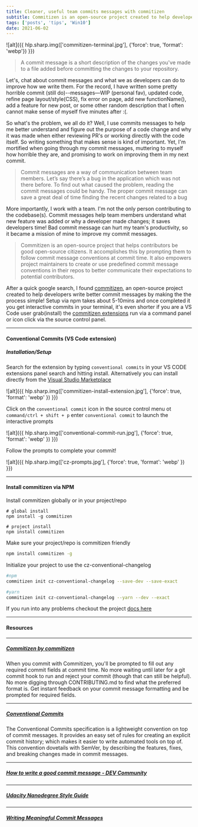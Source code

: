 ```yaml
---
title: Cleaner, useful team commits messages with commitizen
subtitle: Commitizen is an open-source project created to help developers  write better commit messages by making the process simple!
tags: ['posts', 'tips', 'Win10']
date: 2021-06-02
---
```


![alt]({{ hlp.sharp.img(['commitizen-terminal.jpg'], {'force': true, 'format': 'webp'}) }})

> A commit message is a short description of the changes you've made to a file added before committing the changes to your repository.

 Let's, chat about commit messages and what we as developers can do to improve how we write them. For the record, I have written some pretty horrible commit (still do)--messages—WIP (personal fav), updated code, refine page layout/style(CSS), fix error on page, add new functionName(), add a feature for new post, or some other random description that I often cannot make sense of myself five minutes after :(.

So what's the problem, we all do it? Well, I use commits messages to help me better understand and figure out the purpose of a code change and why it was made when either reviewing PR's or working directly with the code itself. So writing something that makes sense is kind of important. Yet, I'm mortified when going through my commit messages, muttering to myself how horrible they are, and promising to work on improving them in my next commit.

> Commit messages are a way of communication between team members. Let’s say there’s a bug in the application which was not there before. To find out what caused the problem, reading the commit messages could be handy. The proper commit message can save a great deal of time finding the recent changes related to a bug

More importantly, I work with a team. I'm not the only person contributing to the codebase(s). Commit messages help team members understand what new feature was added or why a developer made changes; it saves developers time! Bad commit message can hurt my team's productivity, so it became a mission of mine to improve my commit messages.

> Commitizen is an open-source project that helps contributors be good open-source citizens. It accomplishes this by prompting them to follow commit message conventions at commit time. It also empowers project maintainers to create or use predefined commit message conventions in their repos to better communicate their expectations to potential contributors.

After a quick google search, I found [commitizen](http://commitizen.github.io/cz-cli/), an open-source project created to help developers  write better commit messages by making the the process simple! Setup via npm takes about 5-10mins and once completed it you get interactive commits in your terminal, it's even shorter if you are a VS Code user grab(install) the [commitizen extensions](https://marketplace.visualstudio.com/items?itemName=vivaxy.vscode-conventional-commits) run via a command panel or icon click via the source control panel.

---

#### Conventional Commits (VS Code extension)

##### Installation/Setup

 Search for the extension by typing `conventional commits` in your VS CODE extensions panel search and hitting install. Alternatively you can install directly from the [Visual Studio Marketplace](https://marketplace.visualstudio.com/items?itemName=vivaxy.vscode-conventional-commits)

![alt]({{ hlp.sharp.img(['commitizen-install-extension.jpg'], {'force': true, 'format': 'webp' }) }})

Click on the `conventional commit` icon in the source control menu ot `command/ctrl + shift + p` enter `conventional commit` to launch the interactive prompts

![alt]({{ hlp.sharp.img(['conventional-commit-run.jpg'], {'force': true, 'format': 'webp' }) }})

Follow the prompts to complete your commit!

![alt]({{ hlp.sharp.img(['cz-prompts.jpg'], {'force': true, 'format': 'webp' }) }})

---

#### Install commitizen via NPM

Install commitizen globally or in your project/repo

```terminal
# global install
npm install -g commitizen

# project install
npm install commitizen

```

Make sure your project/repo is commitizen friendly

```BASH
npm install commitizen -g
```

Initialize your project to use the cz-conventional-changelog

```BASH
#npm
commitizen init cz-conventional-changelog --save-dev --save-exact

#yarn
commitizen init cz-conventional-changelog --yarn --dev --exact
```

If you run into any problems checkout the project [docs here](http://commitizen.github.io/cz-cli/)

---

#### Resources

---

##### [Commitizen by commitizen](http://commitizen.github.io/cz-cli/)

When you commit with Commitizen, you'll be prompted to fill out any required commit fields at commit time. No more waiting until later for a git commit hook to run and reject your commit (though that can still be helpful). No more digging through CONTRIBUTING.md to find what the preferred format is. Get instant feedback on your commit message formatting and be prompted for required fields.

---

##### [Conventional Commits](https://www.conventionalcommits.org/en/v1.0.0/)

The Conventional Commits specification is a lightweight convention on top of commit messages. It provides an easy set of rules for creating an explicit commit history; which makes it easier to write automated tools on top of. This convention dovetails with SemVer, by describing the features, fixes, and breaking changes made in commit messages.

---

##### [How to write a good commit message - DEV Community](https://dev.to/chrissiemhrk/git-commit-message-5e21)

---

##### [Udacity Nanodegree Style Guide](https://udacity.github.io/git-styleguide/)

---

##### [Writing Meaningful Commit Messages](https://reflectoring.io/meaningful-commit-messages/)
